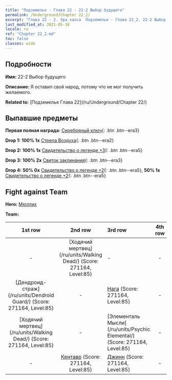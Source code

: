 ```yaml
---
title: "Подземелье - Глава 22 - 22-2 Выбор будущего"
permalink: /Underground/Chapter 22_2/
excerpt: "Глава 22 - 2. Эра хаоса  Подземелье - Глава 22_2. 22-2 Выбор будущего"
last_modified_at: 2021-05-18
locale: ru
ref: "Chapter 22_2.md"
toc: false
classes: wide
---
```


## Подробности

 **Имя:** 22-2 Выбор будущего

 **Описание:** Я оставил свой народ, потому что не мог получить желаемого.

 **Related to:** [Подземелье Глава 22](/ru/Underground/Chapter 22/)

## Выпавшие предметы

 **Первая полная награда:** [Серебряный ключ](/ItemsRU/con_693/){: .btn .btn--era3}

 **Drop 1:** **100% 1x** [Стрела Воздуха](/ItemsRU/her_449/){: .btn .btn--era2}

 **Drop 2:** **100% 1x** [Свидетельство о легенде +3](/ItemsRU/mat_88/){: .btn .btn--era5}

 **Drop 3:** **100% 2x** [Свиток заклинания](/ItemsRU/con_694/){: .btn .btn--era3}

 **Drop 4:** **50% 0x** [Свидетельство о легенде +2](/ItemsRU/mat_81/){: .btn .btn--era5}, **50% 1x** [Свидетельство о легенде +2](/ItemsRU/mat_81/){: .btn .btn--era5}


## Fight against Team
 **Hero:** [Мюллих](/ru/heroes/Mullich/)

 **Team:**


  | 1st row | 2nd row | 3rd row | 4th row |
  |:----:|:----:|:----|:----:|
  | - | [Ходячий мертвец](/ru/units/Walking Dead/) (Score: 271164, Level:85)  | - | - |
  | [Дендроид-страж](/ru/units/Dendroid Guard/) (Score: 271164, Level:85)  | - | [Нага](/ru/units/Naga/) (Score: 271164, Level:85)  | - |
  | [Ходячий мертвец](/ru/units/Walking Dead/) (Score: 271164, Level:85)  | - | [Элементаль Мысли](/ru/units/Psychic Elemental/) (Score: 271164, Level:85)  | - |
  | - | [Кентавр](/ru/units/Centaur/) (Score: 271164, Level:85)  | [Джинн](/ru/units/Genie/) (Score: 271164, Level:85)  | - |


